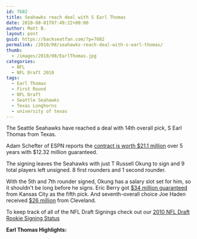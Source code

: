 ```yaml
---
id: 7682
title: Seahawks reach deal with S Earl Thomas
date: 2010-08-01T07:49:22+00:00
author: Matt B.
layout: post
guid: https://backseatfan.com/?p=7682
permalink: /2010/08/seahawks-reach-deal-with-s-earl-thomas/
thumb:
  - /images/2010/08/EarlThomas.jpg
categories:
  - NFL
  - NFL Draft 2010
tags:
  - Earl Thomas
  - First Round
  - NFL Draft
  - Seattle Seahawks
  - Texas Longhorns
  - university of texas
---
```


<div class="entry">
  <p>
    The Seattle Seahawks have reached a deal with 14th overall pick, S Earl Thomas from Texas.
  </p>

  <p>
    Adam Schefter of ESPN reports the <a href="http://sports.espn.go.com/nfl/news/story?id=5427695">contract is worth $21.1 million</a> over 5 years with $12.32 million guaranteed.
  </p>

  <p>
    The signing leaves the Seahawks with just T Russell Okung to sign and 9 total players left unsigned. 8 first rounders and 1 second rounder.
  </p>

  <p>
    With the 5th and 7th rounder signed, Okung has a salary slot set for him, so it shouldn't be long before he signs. Eric Berry got <a href="https://backseatfan.com/2010/07/chiefs-sign-first-round-pick-eric-berry/">$34 million guaranteed</a> from Kansas City as the fifth pick. And seventh-overall choice Joe Haden received <a href="https://backseatfan.com/2010/07/browns-sign-cb-joe-haden/">$26 million</a> from Cleveland.
  </p>

  <p>
    To keep track of all of the NFL Draft Signings check out our <a href="https://backseatfan.com/index.php/2010/04/2010-nfl-draft-rookie-signing-status/">2010 NFL Draft Rookie Signing Status</a>
  </p>

  <p>
    <strong>Earl Thomas Highlights:</strong><br />
  </p>
</div>
